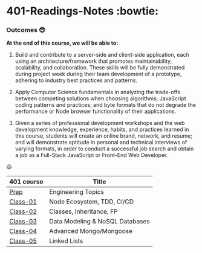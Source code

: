 # 401-Readings-Notes :bowtie:

### Outcomes :sunglasses:

**At the end of this course, we will be able to:**

1. Build and contribute to a server-side and client-side application, each using an architecture/framework that promotes maintainability, scalability, and collaboration. These skills will be fully demonstrated during project week during their team development of a prototype, adhering to industry best practices and patterns.

1. Apply Computer Science fundamentals in analyzing the trade-offs between competing solutions when choosing algorithms; JavaScript coding patterns and practices; and byte formats that do not degrade the performance or Node browser functionality of their applications.

1. Given a series of professional development workshops and the web development knowledge, experience, habits, and practices learned in this course, students will create an online brand, network, and resume; and will demonstrate aptitude in personal and technical interviews of varying formats, in order to conduct a successful job search and obtain a job as a Full-Stack JavaScript or Front-End Web Developer.

:smiley:

| 401 course                                                              | Title                           |
| ----------------------------------------------------------------------- | ------------------------------- |
| [Prep](https://yasminadaileh1.github.io/401-reading-notes/prep)         | Engineering Topics              |
| [Class-01](https://yasminadaileh1.github.io/401-reading-notes/class-01) | Node Ecosystem, TDD, CI/CD      |
| [Class-02](https://yasminadaileh1.github.io/401-reading-notes/class-02) | Classes, Inheritance, FP        |
| [Class-03](https://yasminadaileh1.github.io/401-reading-notes/class-03) | Data Modeling & NoSQL Databases |
| [Class-04](https://yasminadaileh1.github.io/401-reading-notes/class-04) | Advanced Mongo/Mongoose         |
| [Class-05](https://yasminadaileh1.github.io/401-reading-notes/class-05) | Linked Lists                    |
